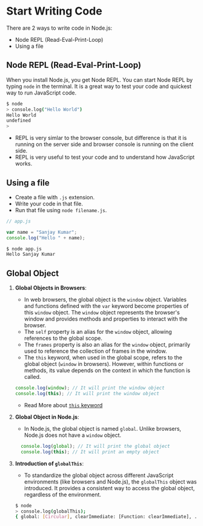 # Start Writing Code

There are 2 ways to write code in Node.js:
- Node REPL (Read-Eval-Print-Loop)
- Using a file

## Node REPL (Read-Eval-Print-Loop)
When you install Node.js, you get Node REPL. You can start Node REPL by typing `node` in the terminal. It is a great way to test your code and quickest way to run JavaScript code.

```bash
$ node
> console.log("Hello World")
Hello World
undefined
> 
```
- REPL is very simlar to the browser console, but difference is that it is running on the server side and browser console is running on the client side.
- REPL is very useful to test your code and to understand how JavaScript works.

## Using a file
- Create a file with `.js` extension.
- Write your code in that file.
- Run that file using `node filename.js`.

```javascript
// app.js

var name = "Sanjay Kumar";
console.log("Hello " + name);
```
```bash
$ node app.js
Hello Sanjay Kumar
```

## Global Object
1. **Global Objects in Browsers**:
   - In web browsers, the global object is the `window` object. Variables and functions defined with the `var` keyword become properties of this `window` object. The `window` object represents the browser's window and provides methods and properties to interact with the browser.
   - The `self` property is an alias for the `window` object, allowing references to the global scope.
   - The `frames` property is also an alias for the `window` object, primarily used to reference the collection of frames in the window.
   - The `this` keyword, when used in the global scope, refers to the global object (`window` in browsers). However, within functions or methods, its value depends on the context in which the function is called.

    ```javascript
    console.log(window); // It will print the window object
    console.log(this); // It will print the window object
    ```
   - Read More about [`this` keyword](https://www.freecodecamp.org/news/the-javascript-this-keyword-explained-with-examples/)
   
2. **Global Object in Node.js**:
   - In Node.js, the global object is named `global`. Unlike browsers, Node.js does not have a `window` object.

    ```javascript
      console.log(global); // It will print the global object
      console.log(this); // It will print an empty object
    ```

3. **Introduction of `globalThis`**:
   - To standardize the global object across different JavaScript environments (like browsers and Node.js), the `globalThis` object was introduced. It provides a consistent way to access the global object, regardless of the environment.
   ```bash
   $ node
   > console.log(globalThis);
   { global: [Circular], clearImmediate: [Function: clearImmediate], ... }
   ```